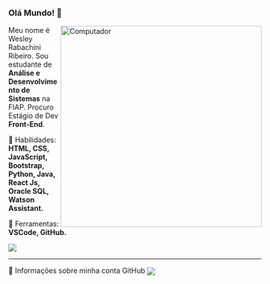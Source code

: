 ### Olá Mundo! 💜
<img src="https://raw.githubusercontent.com/MicaelliMedeiros/micaellimedeiros/master/image/computer-illustration.png" min-width="300px" max-width="300px" width="400px" align="right" alt="Computador">

<p align="left"> 
  Meu nome é Wesley Rabachini Ribeiro. Sou estudante de <strong>Análise e Desenvolvimento de Sistemas</strong> na FIAP. Procuro Estágio de Dev <strong>Front-End</strong>.
</p>

<p align="left">
  🦄 Habilidades: <strong>HTML, CSS, JavaScript, Bootstrap, Python, Java, React Js, Oracle SQL, Watson Assistant.</strong>
</p>

<p align="left">
  💼 Ferramentas: <strong>VSCode, GitHub.</strong>
</p>


<p align="left">
  <a href="linkedin.com/in/wesley-rabachini-776a81204/" alt="Linkedin">
  <img src="https://img.shields.io/badge/-Linkedin-0e76a8?style=for-the-badge&logo=Linkedin&logoColor=white&link=https://www.linkedin.com/in/wesley-rabachini-776a81204" /></a>
</p> 
<hr>
🏅 Informações sobre minha conta GitHub
<img align=center src="https://github-readme-stats.vercel.app/api?username=WesleyRabachiniRibeiro&show_icons=true&theme=radical">
